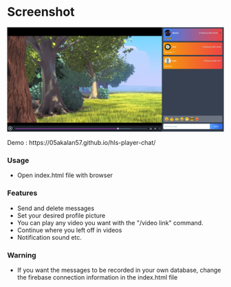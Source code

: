 # Screenshot

<p align="center">
  <img src="screenshot.png"/>
</p>
Demo : https://05akalan57.github.io/hls-player-chat/

### Usage

- Open index.html file with browser

### Features

- Send and delete messages
- Set your desired profile picture
- You can play any video you want with the "/video link" command.
- Continue where you left off in videos
- Notification sound etc.

### Warning

- If you want the messages to be recorded in your own database, change the firebase connection information in the index.html file
